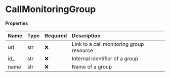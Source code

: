 # CallMonitoringGroup

**Properties**

| Name | Type | Required | Description                              |
| :--- | :--- | :------- | :--------------------------------------- |
| uri  | str  | ❌       | Link to a call monitoring group resource |
| id\_ | str  | ❌       | Internal identifier of a group           |
| name | str  | ❌       | Name of a group                          |

<!-- This file was generated by liblab | https://liblab.com/ -->
